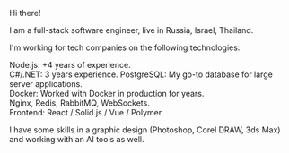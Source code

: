 Hi there!

I am a full-stack software engineer, live in Russia, Israel, Thailand.

I'm working for tech companies on the following technologies:

Node.js: +4 years of experience.  
C#/.NET: 3 years experience.
PostgreSQL: My go-to database for large server applications.  
Docker: Worked with Docker in production for years.  
Nginx, Redis, RabbitMQ, WebSockets.  
Frontend: React / Solid.js / Vue / Polymer

I have some skills in a graphic design (Photoshop, Corel DRAW, 3ds Max) and working with an AI tools as well. 
